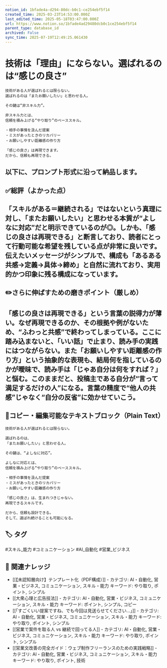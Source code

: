 ```yaml
---
notion_id: 1bfade4a-d294-80dc-b0c1-ce254ebf5f14
created_time: 2025-03-23T14:53:00.000Z
last_edited_time: 2025-05-18T03:47:00.000Z
url: https://www.notion.so/1bfade4ad29480dcb0c1ce254ebf5f14
parent_type: database_id
archived: False
sync_time: 2025-07-19T12:49:25.061430
---
```


# 技術は「理由」にならない。選ばれるのは“感じの良さ”

```plain text
技術がある人が選ばれるとは限らない。
選ばれるのは「またお願いしたい」と思わせる人。

その鍵は“非スキル力”。

非スキル力とは、
信頼を積み上げる“やり取り”のベーススキル。

・相手の事情を汲んだ提案
・ミスがあったときのリカバリー
・お願いしやすい距離感の作り方

「感じの良さ」は再現できます。
だから、信頼も再現できる。
```
以下に、プロンプト形式に沿って納品します。
---
## ✅総評（よかった点）
「スキルがある＝継続される」ではないという真理に対し、「またお願いしたい」と思わせる本質が“よしなに対応”だと明示できているのが◎。しかも、「感じの良さは再現できる」と断言しており、読者にとって行動可能な希望を残している点が非常に良いです。伝えたいメッセージがシンプルで、構成も「あるある共感→定義→具体→締め」と自然に流れており、実用的かつ印象に残る構成になっています。
---
## ✏️さらに伸ばすための磨きポイント（厳しめ）
「感じの良さは再現できる」という言葉の説得力が薄い。なぜ再現できるのか、その根拠や例がないため、“ふわっと共感”で終わってしまっている。ここに踏み込まないと、「いい話」で止まり、読み手の実践にはつながらない。また「お願いしやすい距離感の作り方」という抽象的な表現も、結局何を指しているのかが曖昧で、読み手は「じゃあ自分は何をすれば？」と悩む。このままだと、投稿主である自分が“言って満足するだけの人”になる。言葉の精度で“他人の共感”じゃなく“自分の反省”に効かせていこう。
---
## 📄コピー・編集可能なテキストブロック（Plain Text）
```plain text
技術がある人が選ばれるとは限らない。

選ばれるのは、
「またお願いしたい」と思わせる人。

その鍵は、“よしなに対応”。

よしなに対応とは、
信頼を積み上げる“やり取り”のベーススキル。

・相手の事情を汲んだ提案
・ミスがあったときのリカバリー
・お願いしやすい距離感の作り方

「感じの良さ」は、生まれつきじゃない。
再現できるスキルです。

だから、信頼も設計できる。
そして、選ばれ続けることも可能になる。

```

## 🏷️ タグ
#スキル_能力 #コミュニケーション #AI_自動化 #営業_ビジネス

## 🔗 関連ナレッジ
- [[【未認知層向け】テンプレート化（PDF構成）]] - カテゴリ: AI・自動化, 営業・ビジネス, コミュニケーション, スキル・能力 キーワード: やり取り, ポイント, シンプル
- [[大衆心理と広告技法]] - カテゴリ: AI・自動化, 営業・ビジネス, コミュニケーション, スキル・能力 キーワード: ポイント, シンプル, コピー
- [[「すごくいい提案ですね、でも今回は見送らせてください…」]] - カテゴリ: AI・自動化, 営業・ビジネス, コミュニケーション, スキル・能力 キーワード: やり取り, ポイント, シンプル
- [[営業で案件を取る人 vs 継続で回ってる人]] - カテゴリ: AI・自動化, 営業・ビジネス, コミュニケーション, スキル・能力 キーワード: やり取り, ポイント, シンプル
- [[営業文改善の完全ガイド：ウェブ制作フリーランスのための実践戦略]] - カテゴリ: AI・自動化, 営業・ビジネス, コミュニケーション, スキル・能力 キーワード: やり取り, ポイント, 技術
